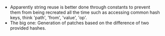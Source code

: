 
* Apparently string reuse is better done through constants to prevent them
  from being recreated all the time such as accessing common hash keys, think
  'path', 'from', 'value', 'op'.
* The big one: Generation of patches based on the difference of two provided
  hashes.

